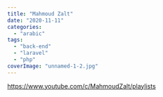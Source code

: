 ```yaml
---
title: "Mahmoud Zalt"
date: "2020-11-11"
categories:
  - "arabic"
tags:
  - "back-end"
  - "laravel"
  - "php"
coverImage: "unnamed-1-2.jpg"
---
```


https://www.youtube.com/c/MahmoudZalt/playlists
